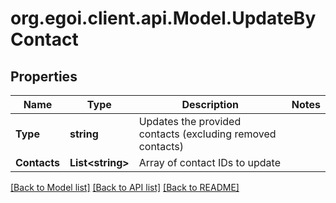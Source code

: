 
# org.egoi.client.api.Model.UpdateByContact

## Properties

Name | Type | Description | Notes
------------ | ------------- | ------------- | -------------
**Type** | **string** | Updates the provided contacts (excluding removed contacts) | 
**Contacts** | **List&lt;string&gt;** | Array of contact IDs to update | 

[[Back to Model list]](../README.md#documentation-for-models)
[[Back to API list]](../README.md#documentation-for-api-endpoints)
[[Back to README]](../README.md)


